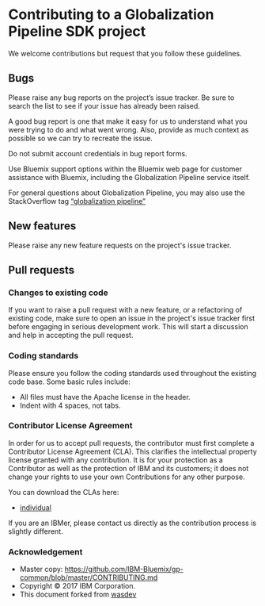 # Contributing to a Globalization Pipeline SDK project

We welcome contributions but request that you follow these guidelines.

## Bugs

Please raise any bug reports on the project’s issue tracker.
Be sure to search the list to see if your issue has already been raised.

A good bug report is one that make it easy for us to understand what
you were trying to do and what went wrong. Also, provide as much
context as possible so we can try to recreate the issue.

Do not submit account credentials in bug report forms.

Use Bluemix support options within the Bluemix web page for customer
assistance with Bluemix, including the Globalization Pipeline service itself.

For general questions about Globalization Pipeline, you may also use the
StackOverflow tag [“globalization pipeline”](http://stackoverflow.com/questions/tagged/globalization-pipeline)

## New features

Please raise any new feature requests on the project's issue tracker.

## Pull requests

### Changes to existing code

If you want to raise a pull request with a new feature, or a refactoring of
existing code, make sure to open an issue in the project's issue tracker
first before engaging in serious development work. This will start a
discussion and help in accepting the pull request.

### Coding standards

Please ensure you follow the coding standards used throughout the existing code base. Some basic rules include:

 - All files must have the Apache license in the header.
 - Indent with 4 spaces, not tabs.

### Contributor License Agreement

In order for us to accept pull requests, the contributor must first complete
a Contributor License Agreement (CLA). This clarifies the intellectual
property license granted with any contribution. It is for your protection as a
Contributor as well as the protection of IBM and its customers; it does not
change your rights to use your own Contributions for any other purpose.

You can download the CLAs here:

 - [individual](https://github.com/IBM-Bluemix/gp-jenkins/licenses/gp-cla-individual.pdf)

If you are an IBMer, please contact us directly as the contribution process is
slightly different.

### Acknowledgement

- Master copy: https://github.com/IBM-Bluemix/gp-common/blob/master/CONTRIBUTING.md
- Copyright © 2017 IBM Corporation.
- This document forked from [wasdev](https://github.com/WASdev/wasdev.github.io/blob/master/CONTRIBUTING.md)

